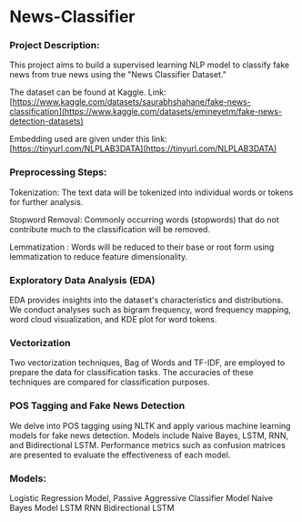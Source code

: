# News-Classifier
### Project Description:
This project aims to build a supervised learning NLP model to classify fake news from true news using the "News Classifier Dataset." 

The dataset can be found at Kaggle.
Link: [https://www.kaggle.com/datasets/saurabhshahane/fake-news-classification](https://www.kaggle.com/datasets/emineyetm/fake-news-detection-datasets)

Embedding used are given under this link: [https://tinyurl.com/NLPLAB3DATA](https://tinyurl.com/NLPLAB3DATA)

### Preprocessing Steps:
Tokenization: The text data will be tokenized into individual words or tokens for further analysis.

Stopword Removal: Commonly occurring words (stopwords) that do not contribute much to the classification will be removed.

Lemmatization : Words will be reduced to their base or root form using lemmatization to reduce feature dimensionality.

### Exploratory Data Analysis (EDA)
EDA provides insights into the dataset's characteristics and distributions. We conduct analyses such as bigram frequency, word frequency mapping, word cloud visualization, and KDE plot for word tokens.

### Vectorization
Two vectorization techniques, Bag of Words and TF-IDF, are employed to prepare the data for classification tasks. The accuracies of these techniques are compared for classification purposes.

### POS Tagging and Fake News Detection
We delve into POS tagging using NLTK and apply various machine learning models for fake news detection. Models include Naive Bayes, LSTM, RNN, and Bidirectional LSTM. Performance metrics such as confusion matrices are presented to evaluate the effectiveness of each model.

### Models:
Logistic Regression Model,
Passive Aggressive Classifier Model
Naive Bayes Model
LSTM 
RNN
Bidirectional LSTM
